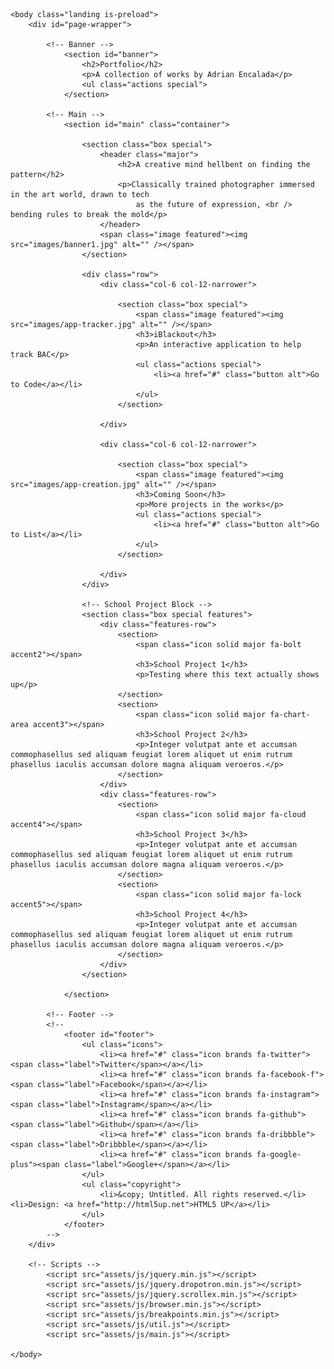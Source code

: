 <!DOCTYPE HTML>
<!--
	Alpha by HTML5 UP
	Modified by Adrian Encalada
	Free for personal and commercial use under the CCA 3.0 license (html5up.net/license)
-->
<html>
	<head>
		<title>myPortfolio</title>
		<meta charset="utf-8" />
		<meta name="viewport" content="width=device-width, initial-scale=1, user-scalable=no" />
		<link rel="stylesheet" href="assets/css/main.css" />
	</head>

	<body class="landing is-preload">
		<div id="page-wrapper">

			<!-- Banner -->
				<section id="banner">
					<h2>Portfolio</h2>
					<p>A collection of works by Adrian Encalada</p>
					<ul class="actions special">
				</section>

			<!-- Main -->
				<section id="main" class="container">

					<section class="box special">
						<header class="major">
							<h2>A creative mind hellbent on finding the pattern</h2>
							<p>Classically trained photographer immersed in the art world, drawn to tech
								as the future of expression, <br /> bending rules to break the mold</p>
						</header>
						<span class="image featured"><img src="images/banner1.jpg" alt="" /></span>
					</section>

					<div class="row">
						<div class="col-6 col-12-narrower">

							<section class="box special">
								<span class="image featured"><img src="images/app-tracker.jpg" alt="" /></span>
								<h3>iBlackout</h3>
								<p>An interactive application to help track BAC</p>
								<ul class="actions special">
									<li><a href="#" class="button alt">Go to Code</a></li>
								</ul>
							</section>

						</div>

						<div class="col-6 col-12-narrower">

							<section class="box special">
								<span class="image featured"><img src="images/app-creation.jpg" alt="" /></span>
								<h3>Coming Soon</h3>
								<p>More projects in the works</p>
								<ul class="actions special">
									<li><a href="#" class="button alt">Go to List</a></li>
								</ul>
							</section>

						</div>
					</div>

					<!-- School Project Block -->
					<section class="box special features">
						<div class="features-row">
							<section>
								<span class="icon solid major fa-bolt accent2"></span>
								<h3>School Project 1</h3>
								<p>Testing where this text actually shows up</p>
							</section>
							<section>
								<span class="icon solid major fa-chart-area accent3"></span>
								<h3>School Project 2</h3>
								<p>Integer volutpat ante et accumsan commophasellus sed aliquam feugiat lorem aliquet ut enim rutrum phasellus iaculis accumsan dolore magna aliquam veroeros.</p>
							</section>
						</div>
						<div class="features-row">
							<section>
								<span class="icon solid major fa-cloud accent4"></span>
								<h3>School Project 3</h3>
								<p>Integer volutpat ante et accumsan commophasellus sed aliquam feugiat lorem aliquet ut enim rutrum phasellus iaculis accumsan dolore magna aliquam veroeros.</p>
							</section>
							<section>
								<span class="icon solid major fa-lock accent5"></span>
								<h3>School Project 4</h3>
								<p>Integer volutpat ante et accumsan commophasellus sed aliquam feugiat lorem aliquet ut enim rutrum phasellus iaculis accumsan dolore magna aliquam veroeros.</p>
							</section>
						</div>
					</section>

				</section>

			<!-- Footer -->
			<!--
				<footer id="footer">
					<ul class="icons">
						<li><a href="#" class="icon brands fa-twitter"><span class="label">Twitter</span></a></li>
						<li><a href="#" class="icon brands fa-facebook-f"><span class="label">Facebook</span></a></li>
						<li><a href="#" class="icon brands fa-instagram"><span class="label">Instagram</span></a></li>
						<li><a href="#" class="icon brands fa-github"><span class="label">Github</span></a></li>
						<li><a href="#" class="icon brands fa-dribbble"><span class="label">Dribbble</span></a></li>
						<li><a href="#" class="icon brands fa-google-plus"><span class="label">Google+</span></a></li>
					</ul>
					<ul class="copyright">
						<li>&copy; Untitled. All rights reserved.</li><li>Design: <a href="http://html5up.net">HTML5 UP</a></li>
					</ul>
				</footer>
			-->
		</div>

		<!-- Scripts -->
			<script src="assets/js/jquery.min.js"></script>
			<script src="assets/js/jquery.dropotron.min.js"></script>
			<script src="assets/js/jquery.scrollex.min.js"></script>
			<script src="assets/js/browser.min.js"></script>
			<script src="assets/js/breakpoints.min.js"></script>
			<script src="assets/js/util.js"></script>
			<script src="assets/js/main.js"></script>

	</body>
</html>
